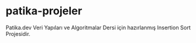 # patika-projeler
Patika.dev Veri Yapıları ve Algoritmalar Dersi için hazırlanmış Insertion Sort Projesidir.
